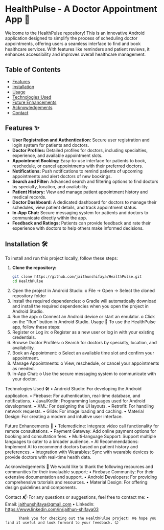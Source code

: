 # HealthPulse - A Doctor Appointment App 🏥

Welcome to the HealthPulse repository! This is an innovative Android application designed to simplify the process of scheduling doctor appointments, oﬀering users a seamless interface to ﬁnd and book healthcare services. With features like reminders and patient reviews, it enhances accessibility and improves overall healthcare management.

## Table of Contents
- [Features](#features)
- [Installation](#installation)
- [Usage](#usage)
- [Technologies Used](#technologies-used)
- [Future Enhancements](#future-enhancements)
- [Acknowledgements](#acknowledgements)
- [Contact](#contact)

## Features ✨
- **User Registration and Authentication:** Secure user registration and login system for patients and doctors.
- **Doctor Profiles:** Detailed profiles for doctors, including specialties, experience, and available appointment slots.
- **Appointment Booking:** Easy-to-use interface for patients to book, reschedule, or cancel appointments with their preferred doctors.
- **Notifications:** Push notifications to remind patients of upcoming appointments and alert doctors of new bookings.
- **Search and Filter:** Advanced search and filtering options to find doctors by specialty, location, and availability.
- **Patient History:** View and manage patient appointment history and medical records.
- **Doctor Dashboard:** A dedicated dashboard for doctors to manage their schedules, view patient details, and track appointment status.
- **In-App Chat:** Secure messaging system for patients and doctors to communicate directly within the app.
- **Feedback and Ratings:** Patients can provide feedback and rate their experience with doctors to help others make informed decisions.

## Installation 🛠️
To install and run this project locally, follow these steps:

1. **Clone the repository:**
   ```bash
   git clone https://github.com/jaithunshifaya/HealthPulse.git
   cd HealthPulse

2.	Open the project in Android Studio:
o	File -> Open -> Select the cloned repository folder
3.	Install the required dependencies:
o	Gradle will automatically download and install the required dependencies when you open the project in Android Studio.
4.	Run the app:
o	Connect an Android device or start an emulator.
o	Click on the "Run" button in Android Studio.
Usage 🚀
To use the HealthPulse app, follow these steps:
1.	Register or Log in:
o	Register as a new user or log in with your existing credentials.
2.	Browse Doctor Profiles:
o	Search for doctors by specialty, location, and availability.
3.	Book an Appointment:
o	Select an available time slot and confirm your appointment.
4.	Manage Appointments:
o	View, reschedule, or cancel your appointments as needed.
5.	In-App Chat:
o	Use the secure messaging system to communicate with your doctor.


Technologies Used 🛠️
•	Android Studio: For developing the Android application.
•	Firebase: For authentication, real-time database, and notifications.
•	Java/Kotlin: Programming languages used for Android development.
•	XML: For designing the UI layouts.
•	Retrofit: For handling network requests.
•	Glide: For image loading and caching.
•	Material Design: For creating a modern and intuitive user interface.


Future Enhancements 🔮
•	Telemedicine: Integrate video call functionality for remote consultations.
•	Payment Gateway: Add online payment options for booking and consultation fees.
•	Multi-language Support: Support multiple languages to cater to a broader audience.
•	AI Recommendations: Implement AI to recommend doctors based on patient history and preferences.
•	Integration with Wearables: Sync with wearable devices to provide doctors with real-time health data.


Acknowledgements 🙏
We would like to thank the following resources and communities for their invaluable support:
•	Firebase Community: For their extensive documentation and support.
•	Android Developers: For providing comprehensive tutorials and resources.
•	Material Design: For offering design guidelines and components.

Contact 📬
For any questions or suggestions, feel free to contact me:
•	Email: jaithunshifaya@gmail.com
•	LinkedIn: https://www.linkedin.com/in/jaithun-shifaya03

          Thank you for checking out the HealthPulse project! We hope you find it useful and look forward to your feedback. 😊


